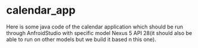 # calendar_app

Here is some java code of the calendar application which should be run through AnfroidStudio with specific model Nexus 5 API 28(it should also be able to run on other models but we build it based n this one).
